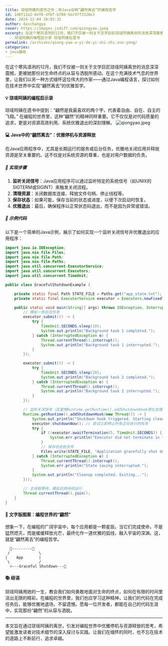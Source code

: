 ```yaml
---
title: 琼瑶阿姨的遗世之作：用Java诠释“翩然离去”的编程哲学
id: 1d0f12a2-8ef0-4fbf-b780-5ec97f3326e3
date: 2024-12-04 18:03:32
author: daichangya
cover: https://images.jsdiff.com/qiongyao.jpeg
excerpt: 在这个寒风凛冽的12月，我们不仅被一则关于文学巨匠琼瑶阿姨离世的消息深深震撼，更被她那份对生命终点的从容与洒脱所感动。在这个充满技术气息的世界里，让我们以另一种方式缅怀这位伟大的作家——通过Java编程语言，探讨如何在技术世界中实现“翩然离去”的优雅哲学。
  💡 琼瑶阿姨的编程启示录 琼瑶阿姨在遗书
permalink: /archives/qiong-yao-a-yi-de-yi-shi-zhi-zuo-yong/
categories:
- java基础
---
```


在这个寒风凛冽的12月，我们不仅被一则关于文学巨匠琼瑶阿姨离世的消息深深震撼，更被她那份对生命终点的从容与洒脱所感动。在这个充满技术气息的世界里，让我们以另一种方式缅怀这位伟大的作家——通过Java编程语言，探讨如何在技术世界中实现“翩然离去”的优雅哲学。

#### 💡 琼瑶阿姨的编程启示录

琼瑶阿姨在遗书中提到：“翩然是我最喜欢的两个字，代表着自由、自在、自主的飞翔。” 在编程的世界里，这种“翩然”的精神同样重要。它不仅仅是对代码质量的追求，更是对资源高效利用、系统优雅退出的深刻理解。
![qiongyao.jpeg](https://images.jsdiff.com/qiongyao.jpeg)

#### 💻 Java中的“翩然离去”：优雅停机与资源释放

在Java应用程序中，尤其是长期运行的服务或后台任务，优雅地关闭应用并释放资源是至关重要的。这不仅是对系统资源的尊重，也是对用户数据的负责。

##### 🔧 实现步骤

1. **监听关闭信号**：Java应用程序可以通过监听特定的系统信号（如UNIX的SIGTERM或SIGINT）来触发关闭流程。
2. **清理资源**：关闭数据库连接、释放文件句柄、停止线程等。
3. **保存状态**：如果可能，保存当前的状态或进度，以便下次启动时恢复。
4. **优雅退出**：最后，确保程序以正常状态码退出，而不是因为异常或错误。

##### 📝 示例代码

以下是一个简单的Java示例，展示了如何实现一个监听关闭信号并优雅退出的应用程序：

```java
import java.io.IOException;
import java.nio.file.Files;
import java.nio.file.Path;
import java.nio.file.Paths;
import java.util.concurrent.ExecutorService;
import java.util.concurrent.Executors;
import java.util.concurrent.TimeUnit;

public class GracefulShutdownExample {

    private static final Path STATE_FILE = Paths.get("app_state.txt");
    private static final ExecutorService executor = Executors.newFixedThreadPool(2);

    public static void main(String[] args) throws IOException, InterruptedException {
        // 模拟一些后台任务
        executor.submit(() -> {
            try {
                TimeUnit.SECONDS.sleep(10);
                System.out.println("Background task 1 completed.");
            } catch (InterruptedException e) {
                Thread.currentThread().interrupt();
                System.out.println("Background task 1 interrupted.");
            }
        });

        executor.submit(() -> {
            try {
                TimeUnit.SECONDS.sleep(20);
                System.out.println("Background task 2 completed.");
            } catch (InterruptedException e) {
                Thread.currentThread().interrupt();
                System.out.println("Background task 2 interrupted.");
            }
        });

        // 监听关闭信号（这里用Runtime.getRuntime().addShutdownHook简化处理）
        Runtime.getRuntime().addShutdownHook(new Thread(() -> {
            System.out.println("Shutdown hook triggered. Starting cleanup...");
            executor.shutdownNow(); // 尝试立即停止所有正在执行的任务
            try {
                if (!executor.awaitTermination(5, TimeUnit.SECONDS)) {
                    System.err.println("Executor did not terminate in time, forcefully shutting down.");
                }
                // 保存状态到文件
                Files.write(STATE_FILE, "Application gracefully shut down.".getBytes());
            } catch (InterruptedException e) {
                Thread.currentThread().interrupt();
                System.err.println("State saving interrupted.");
            }
            System.out.println("Cleanup completed. Exiting...");
        }));

        // 主线程等待，模拟应用持续运行
        Thread.currentThread().join();
    }
}
```

#### 🎨 文字版图案：编程世界的“翩然”

想象一下，在编程的广阔宇宙中，每个应用都是一颗星辰。当它们完成使命，不是猛然熄灭，而是缓缓释放光芒，最终化作一道优雅的弧线，融入宇宙的深渊。这，就是“翩然离去”的编程哲学。

```
  🌟---------🌟
 /             \
|    App       |
 \             /
  🔥---Graceful Shutdown---🌌
```

#### 📚 结语

琼瑶阿姨用她的一生，教会我们如何勇敢地面对生命的终点，如何在有限的时间里活出无限的精彩。在编程的世界里，我们也应学习这种精神，让我们的代码在完成任务后，能够优雅地退场，不留遗憾。愿每一位开发者，都能在自己的代码生涯中，实现那份“翩然”的从容与洒脱。

---

本文旨在通过琼瑶阿姨的离世，引发对编程世界中优雅停机与资源释放的思考，希望能激发读者对技术细节的深入探讨与实践。让我们在缅怀的同时，也不忘在技术的道路上不断前行，追求卓越。